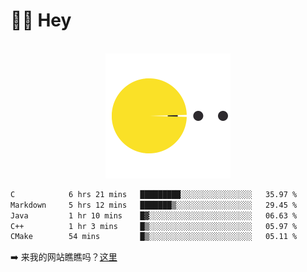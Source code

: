 
# 👋🏻 Hey
<div align="center">
	<br>
	<img src="https://raw.githubusercontent.com/Aniket965/Aniket965/master/pacman.svg?sanitize=true" width="200" height="200">
	<br>
</div>

<!--START_SECTION:waka-->

```txt
C            6 hrs 21 mins   █████████░░░░░░░░░░░░░░░░   35.97 %
Markdown     5 hrs 12 mins   ███████▒░░░░░░░░░░░░░░░░░   29.45 %
Java         1 hr 10 mins    █▓░░░░░░░░░░░░░░░░░░░░░░░   06.63 %
C++          1 hr 3 mins     █▒░░░░░░░░░░░░░░░░░░░░░░░   05.97 %
CMake        54 mins         █▒░░░░░░░░░░░░░░░░░░░░░░░   05.11 %
```

<!--END_SECTION:waka-->

 ➡️  来我的网站瞧瞧吗？[这里](https://www.shaolongfei.com)
